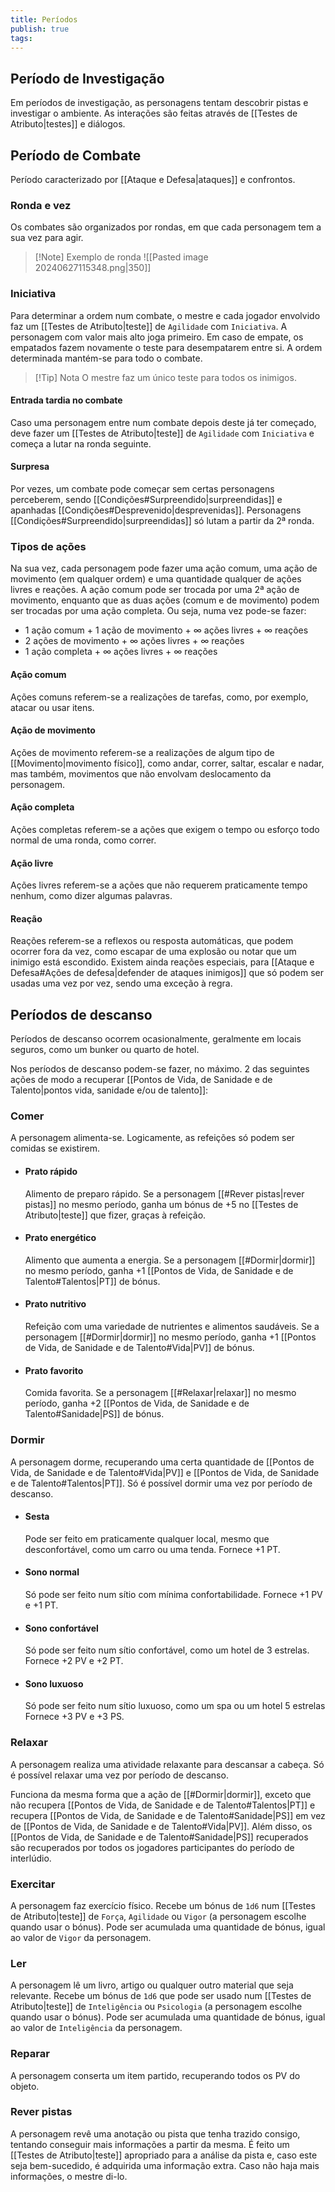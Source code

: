 ```yaml
---
title: Períodos
publish: true
tags:
---
```

## Período de Investigação
Em períodos de investigação, as personagens tentam descobrir pistas e investigar o ambiente. As interações são feitas através de [[Testes de Atributo|testes]] e diálogos.
## Período de Combate
Período caracterizado por [[Ataque e Defesa|ataques]] e confrontos.
### Ronda e vez
Os combates são organizados por rondas, em que cada personagem tem a sua vez para agir.
>[!Note] Exemplo de ronda
>![[Pasted image 20240627115348.png|350]]
### Iniciativa
Para determinar a ordem num combate, o mestre e cada jogador envolvido faz um [[Testes de Atributo|teste]] de `Agilidade` com `Iniciativa`.
A personagem com valor mais alto joga primeiro. Em caso de empate, os empatados fazem novamente o teste para desempatarem entre si.
A ordem determinada mantém-se para todo o combate.
>[!Tip] Nota
>O mestre faz um único teste para todos os inimigos.
#### Entrada tardia no combate
Caso uma personagem entre num combate depois deste já ter começado, deve fazer um [[Testes de Atributo|teste]] de `Agilidade` com `Iniciativa` e começa a lutar na ronda seguinte.
#### Surpresa
Por vezes, um combate pode começar sem certas personagens perceberem, sendo [[Condições#Surpreendido|surpreendidas]] e apanhadas [[Condições#Desprevenido|desprevenidas]].
Personagens [[Condições#Surpreendido|surpreendidas]] só lutam a partir da 2ª ronda.
### Tipos de ações
Na sua vez, cada personagem pode fazer uma ação comum, uma ação de movimento (em qualquer ordem) e uma quantidade qualquer de ações livres e reações.
A ação comum pode ser trocada por uma 2ª ação de movimento, enquanto que as duas ações (comum e de movimento) podem ser trocadas por uma ação completa.
Ou seja, numa vez pode-se fazer:
- 1 ação comum + 1 ação de movimento + $\infty$ ações livres + $\infty$ reações
- 2 ações de movimento + $\infty$ ações livres + $\infty$ reações
- 1 ação completa + $\infty$ ações livres + $\infty$ reações
#### Ação comum
Ações comuns referem-se a realizações de tarefas, como, por exemplo, atacar ou usar itens.
#### Ação de movimento
Ações de movimento referem-se a realizações de algum tipo de [[Movimento|movimento físico]], como andar, correr, saltar, escalar e nadar, mas também, movimentos que não envolvam deslocamento da personagem.
#### Ação completa
Ações completas referem-se a ações que exigem o tempo ou esforço todo normal de uma ronda, como correr.
#### Ação livre
Ações livres referem-se a ações que não requerem praticamente tempo nenhum, como dizer algumas palavras.
#### Reação
Reações referem-se a reflexos ou resposta automáticas, que podem ocorrer fora da vez, como escapar de uma explosão ou notar que um inimigo está escondido.
Existem ainda reações especiais, para [[Ataque e Defesa#Ações de defesa|defender de ataques inimigos]] que só podem ser usadas uma vez por vez, sendo uma exceção à regra.
## Períodos de descanso
Períodos de descanso ocorrem ocasionalmente, geralmente em locais seguros, como um bunker ou quarto de hotel.

Nos períodos de descanso podem-se fazer, no máximo. 2 das seguintes ações de modo a recuperar [[Pontos de Vida, de Sanidade e de Talento|pontos vida, sanidade e/ou de talento]]:
### Comer
A personagem alimenta-se. Logicamente, as refeições só podem ser comidas se existirem.
- #### Prato rápido
  Alimento de preparo rápido.
  Se a personagem [[#Rever pistas|rever pistas]] no mesmo período, ganha um bónus de +5 no [[Testes de Atributo|teste]] que fizer, graças à refeição.
- #### Prato energético
  Alimento que aumenta a energia.
  Se a personagem [[#Dormir|dormir]] no mesmo período, ganha +1 [[Pontos de Vida, de Sanidade e de Talento#Talentos|PT]] de bónus.
- #### Prato nutritivo
  Refeição com uma variedade de nutrientes e alimentos saudáveis.
  Se a personagem [[#Dormir|dormir]] no mesmo período, ganha +1 [[Pontos de Vida, de Sanidade e de Talento#Vida|PV]] de bónus.
- #### Prato favorito
  Comida favorita.
  Se a personagem [[#Relaxar|relaxar]] no mesmo período, ganha +2 [[Pontos de Vida, de Sanidade e de Talento#Sanidade|PS]] de bónus. 
### Dormir
A personagem dorme, recuperando uma certa quantidade de [[Pontos de Vida, de Sanidade e de Talento#Vida|PV]] e [[Pontos de Vida, de Sanidade e de Talento#Talentos|PT]].
Só é possível dormir uma vez por período de descanso.
- #### Sesta
  Pode ser feito em praticamente qualquer local, mesmo que desconfortável, como um carro ou uma tenda.
  Fornece +1 PT.
- #### Sono normal
  Só pode ser feito num sítio com mínima confortabilidade.
  Fornece +1 PV e +1 PT.
- #### Sono confortável
  Só pode ser feito num sítio confortável, como um hotel de 3 estrelas.
  Fornece +2 PV e +2 PT.
- #### Sono luxuoso
  Só pode ser feito num sítio luxuoso, como um spa ou um hotel 5 estrelas
  Fornece +3 PV e +3 PS.
### Relaxar
A personagem realiza uma atividade relaxante para descansar a cabeça.
Só é possível relaxar uma vez por período de descanso.

Funciona da mesma forma que a ação de [[#Dormir|dormir]], exceto que não recupera [[Pontos de Vida, de Sanidade e de Talento#Talentos|PT]] e recupera [[Pontos de Vida, de Sanidade e de Talento#Sanidade|PS]] em vez de [[Pontos de Vida, de Sanidade e de Talento#Vida|PV]].
Além disso, os [[Pontos de Vida, de Sanidade e de Talento#Sanidade|PS]] recuperados são recuperados por todos os jogadores participantes do período de interlúdio.
### Exercitar
A personagem faz exercício físico.
Recebe um bónus de `1d6` num [[Testes de Atributo|teste]] de `Força`, `Agilidade` ou `Vigor` (a personagem escolhe quando usar o bónus). Pode ser acumulada uma quantidade de bónus, igual ao valor de `Vigor` da personagem.
### Ler
A personagem lê um livro, artigo ou qualquer outro material que seja relevante.
Recebe um bónus de `1d6` que pode ser usado num [[Testes de Atributo|teste]] de `Inteligência` ou `Psicologia` (a personagem escolhe quando usar o bónus). Pode ser acumulada uma quantidade de bónus, igual ao valor de `Inteligência` da personagem.
### Reparar
A personagem conserta um item partido, recuperando todos os PV do objeto.
### Rever pistas
A personagem revê uma anotação ou pista que tenha trazido consigo, tentando conseguir mais informações a partir da mesma.
É feito um [[Testes de Atributo|teste]] apropriado para a análise da pista e, caso este seja bem-sucedido, é adquirida uma informação extra. Caso não haja mais informações, o mestre di-lo.